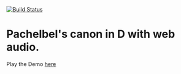 [![Build Status](https://travis-ci.org/fhinkel/webAudioDemo.png?branch=master)](https://travis-ci.org/fhinkel/webAudioDemo)


# Pachelbel's canon in D with web audio.

Play the Demo [here](http://fhinkel.github.io/webAudioDemo/)

